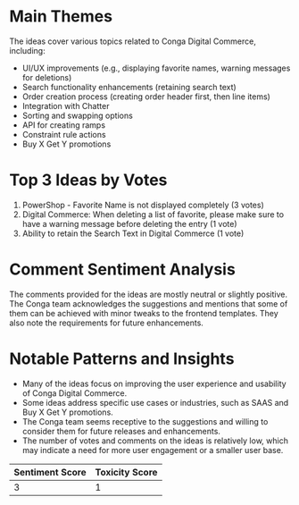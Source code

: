 # Main Themes

The ideas cover various topics related to Conga Digital Commerce, including:
- UI/UX improvements (e.g., displaying favorite names, warning messages for deletions)
- Search functionality enhancements (retaining search text)
- Order creation process (creating order header first, then line items)
- Integration with Chatter
- Sorting and swapping options
- API for creating ramps
- Constraint rule actions
- Buy X Get Y promotions

# Top 3 Ideas by Votes

1. PowerShop - Favorite Name is not displayed completely (3 votes)
2. Digital Commerce: When deleting a list of favorite, please make sure to have a warning message before deleting the entry (1 vote)
3. Ability to retain the Search Text in Digital Commerce (1 vote)

# Comment Sentiment Analysis

The comments provided for the ideas are mostly neutral or slightly positive. The Conga team acknowledges the suggestions and mentions that some of them can be achieved with minor tweaks to the frontend templates. They also note the requirements for future enhancements.

# Notable Patterns and Insights

- Many of the ideas focus on improving the user experience and usability of Conga Digital Commerce.
- Some ideas address specific use cases or industries, such as SAAS and Buy X Get Y promotions.
- The Conga team seems receptive to the suggestions and willing to consider them for future releases and enhancements.
- The number of votes and comments on the ideas is relatively low, which may indicate a need for more user engagement or a smaller user base.

| Sentiment Score | Toxicity Score |
|-----------------|----------------|
| 3               | 1              |